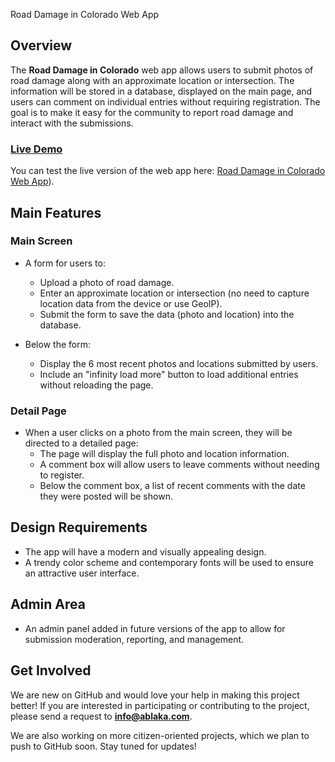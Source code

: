 Road Damage in Colorado Web App
## Overview

The **Road Damage in Colorado** web app allows users to submit photos of road damage along with an approximate location or intersection. The information will be stored in a database, displayed on the main page, and users can comment on individual entries without requiring registration. The goal is to make it easy for the community to report road damage and interact with the submissions.

### [Live Demo](https://colorado-road-damage-app-ablaka.replit.app/)
You can test the live version of the web app here: [Road Damage in Colorado Web App](https://colorado-road-damage-app-ablaka.replit.app/)).

## Main Features

### Main Screen
- A form for users to:
  - Upload a photo of road damage.
  - Enter an approximate location or intersection (no need to capture location data from the device or use GeoIP).
  - Submit the form to save the data (photo and location) into the database.
  
- Below the form:
  - Display the 6 most recent photos and locations submitted by users.
  - Include an "infinity load more" button to load additional entries without reloading the page.

### Detail Page
- When a user clicks on a photo from the main screen, they will be directed to a detailed page:
  - The page will display the full photo and location information.
  - A comment box will allow users to leave comments without needing to register.
  - Below the comment box, a list of recent comments with the date they were posted will be shown.

## Design Requirements
- The app will have a modern and visually appealing design.
- A trendy color scheme and contemporary fonts will be used to ensure an attractive user interface.

## Admin Area 
- An admin panel added in future versions of the app to allow for submission moderation, reporting, and management. 

## Get Involved
We are new on GitHub and would love your help in making this project better! If you are interested in participating or contributing to the project, please send a request to **info@ablaka.com**.

We are also working on more citizen-oriented projects, which we plan to push to GitHub soon. Stay tuned for updates!


